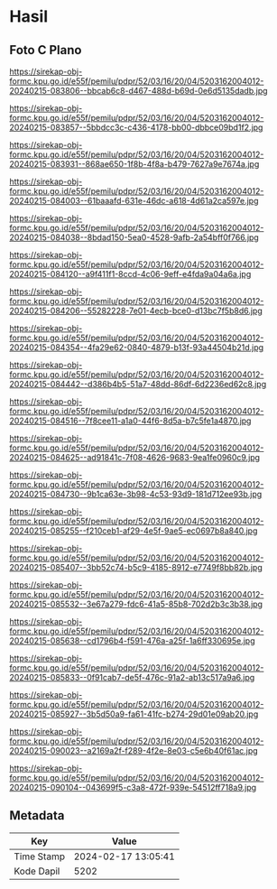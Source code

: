 # Hasil

## Foto C Plano

https://sirekap-obj-formc.kpu.go.id/e55f/pemilu/pdpr/52/03/16/20/04/5203162004012-20240215-083806--bbcab6c8-d467-488d-b69d-0e6d5135dadb.jpg

https://sirekap-obj-formc.kpu.go.id/e55f/pemilu/pdpr/52/03/16/20/04/5203162004012-20240215-083857--5bbdcc3c-c436-4178-bb00-dbbce09bd1f2.jpg

https://sirekap-obj-formc.kpu.go.id/e55f/pemilu/pdpr/52/03/16/20/04/5203162004012-20240215-083931--868ae650-1f8b-4f8a-b479-7627a9e7674a.jpg

https://sirekap-obj-formc.kpu.go.id/e55f/pemilu/pdpr/52/03/16/20/04/5203162004012-20240215-084003--61baaafd-631e-46dc-a618-4d61a2ca597e.jpg

https://sirekap-obj-formc.kpu.go.id/e55f/pemilu/pdpr/52/03/16/20/04/5203162004012-20240215-084038--8bdad150-5ea0-4528-9afb-2a54bff0f766.jpg

https://sirekap-obj-formc.kpu.go.id/e55f/pemilu/pdpr/52/03/16/20/04/5203162004012-20240215-084120--a9f411f1-8ccd-4c06-9eff-e4fda9a04a6a.jpg

https://sirekap-obj-formc.kpu.go.id/e55f/pemilu/pdpr/52/03/16/20/04/5203162004012-20240215-084206--55282228-7e01-4ecb-bce0-d13bc7f5b8d6.jpg

https://sirekap-obj-formc.kpu.go.id/e55f/pemilu/pdpr/52/03/16/20/04/5203162004012-20240215-084354--4fa29e62-0840-4879-b13f-93a44504b21d.jpg

https://sirekap-obj-formc.kpu.go.id/e55f/pemilu/pdpr/52/03/16/20/04/5203162004012-20240215-084442--d386b4b5-51a7-48dd-86df-6d2236ed62c8.jpg

https://sirekap-obj-formc.kpu.go.id/e55f/pemilu/pdpr/52/03/16/20/04/5203162004012-20240215-084516--7f8cee11-a1a0-44f6-8d5a-b7c5fe1a4870.jpg

https://sirekap-obj-formc.kpu.go.id/e55f/pemilu/pdpr/52/03/16/20/04/5203162004012-20240215-084625--ad91841c-7f08-4626-9683-9ea1fe0960c9.jpg

https://sirekap-obj-formc.kpu.go.id/e55f/pemilu/pdpr/52/03/16/20/04/5203162004012-20240215-084730--9b1ca63e-3b98-4c53-93d9-181d712ee93b.jpg

https://sirekap-obj-formc.kpu.go.id/e55f/pemilu/pdpr/52/03/16/20/04/5203162004012-20240215-085255--f210ceb1-af29-4e5f-9ae5-ec0697b8a840.jpg

https://sirekap-obj-formc.kpu.go.id/e55f/pemilu/pdpr/52/03/16/20/04/5203162004012-20240215-085407--3bb52c74-b5c9-4185-8912-e7749f8bb82b.jpg

https://sirekap-obj-formc.kpu.go.id/e55f/pemilu/pdpr/52/03/16/20/04/5203162004012-20240215-085532--3e67a279-fdc6-41a5-85b8-702d2b3c3b38.jpg

https://sirekap-obj-formc.kpu.go.id/e55f/pemilu/pdpr/52/03/16/20/04/5203162004012-20240215-085638--cd1796b4-f591-476a-a25f-1a6ff330695e.jpg

https://sirekap-obj-formc.kpu.go.id/e55f/pemilu/pdpr/52/03/16/20/04/5203162004012-20240215-085833--0f91cab7-de5f-476c-91a2-ab13c517a9a6.jpg

https://sirekap-obj-formc.kpu.go.id/e55f/pemilu/pdpr/52/03/16/20/04/5203162004012-20240215-085927--3b5d50a9-fa61-41fc-b274-29d01e09ab20.jpg

https://sirekap-obj-formc.kpu.go.id/e55f/pemilu/pdpr/52/03/16/20/04/5203162004012-20240215-090023--a2169a2f-f289-4f2e-8e03-c5e6b40f61ac.jpg

https://sirekap-obj-formc.kpu.go.id/e55f/pemilu/pdpr/52/03/16/20/04/5203162004012-20240215-090104--043699f5-c3a8-472f-939e-54512ff718a9.jpg


## Metadata

| Key        | Value               |
| ---------- | ------------------- |
| Time Stamp | 2024-02-17 13:05:41 |
| Kode Dapil | 5202                |



